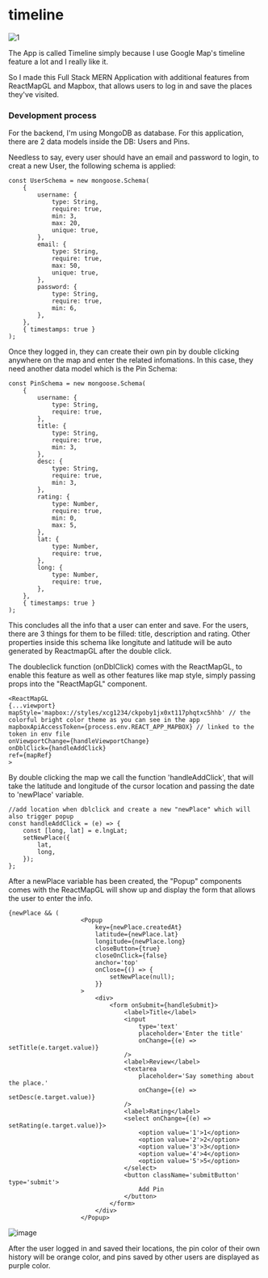 # timeline
![1](https://user-images.githubusercontent.com/11984268/124024711-93ffe700-d9bd-11eb-83f8-0f383f096329.png)

The App is called Timeline simply because I use Google Map's timeline feature a lot and I really like it. 

So I made this Full Stack MERN Application with additional features from ReactMapGL and Mapbox, that allows users to log in and save the places they've visited.

### Development process
For the backend, I'm using MongoDB as database. For this application, there are 2 data models inside the DB: Users and Pins.

Needless to say, every user should have an email and password to login, to creat a new User, the following schema is applied:
```
const UserSchema = new mongoose.Schema(
	{
		username: {
			type: String,
			require: true,
			min: 3,
			max: 20,
			unique: true,
		},
		email: {
			type: String,
			require: true,
			max: 50,
			unique: true,
		},
		password: {
			type: String,
			require: true,
			min: 6,
		},
	},
	{ timestamps: true }
);
```


Once they logged in, they can create their own pin by double clicking anywhere on the map and enter the related infomations.
In this case, they need another data model which is the Pin Schema:

```
const PinSchema = new mongoose.Schema(
	{
		username: {
			type: String,
			require: true,
		},
		title: {
			type: String,
			require: true,
			min: 3,
		},
		desc: {
			type: String,
			require: true,
			min: 3,
		},
		rating: {
			type: Number,
			require: true,
			min: 0,
			max: 5,
		},
		lat: {
			type: Number,
			require: true,
		},
		long: {
			type: Number,
			require: true,
		},
	},
	{ timestamps: true }
);
```


This concludes all the info that a user can enter and save. For the users, there are 3 things for them to be filled: title, description and rating.
Other properties inside this schema like longitute and latitude will be auto generated by ReactmapGL after the double click.

The doubleclick function (onDblClick) comes with the ReactMapGL, to enable this feature as well as other features like map style, simply passing props into the "ReactMapGL" component.

	
```
<ReactMapGL
{...viewport}
mapStyle='mapbox://styles/xcg1234/ckpoby1jx0xt117phqtxc5hhb' // the colorful bright color theme as you can see in the app
mapboxApiAccessToken={process.env.REACT_APP_MAPBOX} // linked to the token in env file
onViewportChange={handleViewportChange}
onDblClick={handleAddClick}
ref={mapRef}
>	
```
By double clicking the map we call the function 'handleAddClick', that will take the latitude and longitude of the cursor location and passing the date to 'newPlace' variable.
	
```
//add location when dblclick and create a new "newPlace" which will also trigger popup
const handleAddClick = (e) => {
	const [long, lat] = e.lngLat;
	setNewPlace({
		lat,
		long,
	});
};
```
	
	
After a newPlace variable has been created, the "Popup" components comes with the ReactMapGL will show up and display the form that allows the user to enter the info.
	
	
```
{newPlace && (
					<Popup
						key={newPlace.createdAt}
						latitude={newPlace.lat}
						longitude={newPlace.long}
						closeButton={true}
						closeOnClick={false}
						anchor='top'
						onClose={() => {
							setNewPlace(null);
						}}
					>
						<div>
							<form onSubmit={handleSubmit}>
								<label>Title</label>
								<input
									type='text'
									placeholder='Enter the title'
									onChange={(e) => setTitle(e.target.value)}
								/>
								<label>Review</label>
								<textarea
									placeholder='Say something about the place.'
									onChange={(e) => setDesc(e.target.value)}
								/>
								<label>Rating</label>
								<select onChange={(e) => setRating(e.target.value)}>
									<option value='1'>1</option>
									<option value='2'>2</option>
									<option value='3'>3</option>
									<option value='4'>4</option>
									<option value='5'>5</option>
								</select>
								<button className='submitButton' type='submit'>
									Add Pin
								</button>
							</form>
						</div>
					</Popup>
```
	

![image](https://i.imgur.com/MWinRu1.png)

After the user logged in and saved their locations, the pin color of their own history will be orange color, and pins saved by other users are displayed as purple color.
